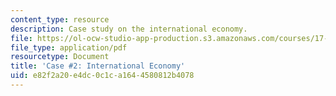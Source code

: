 ```yaml
---
content_type: resource
description: Case study on the international economy.
file: https://ol-ocw-studio-app-production.s3.amazonaws.com/courses/17-541-japanese-politics-and-society-fall-2008/e82f2a20e4dc0c1ca1644580812b4078_case2.pdf
file_type: application/pdf
resourcetype: Document
title: 'Case #2: International Economy'
uid: e82f2a20-e4dc-0c1c-a164-4580812b4078
---
```

